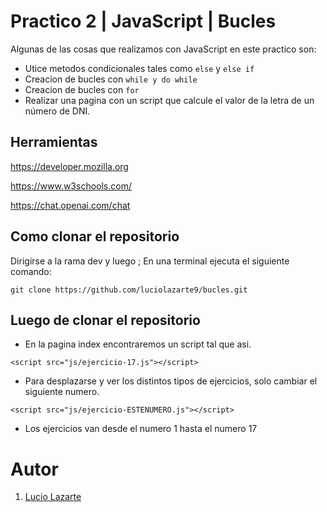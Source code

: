 # Practico 2 | JavaScript | Bucles

Algunas de las cosas que realizamos con JavaScript en este practico son:

- Utice metodos condicionales tales como ` else ` y ` else if `
- Creacion de bucles con ` while y do while `
- Creacion de bucles con ` for `
- Realizar una pagina con un script que calcule el valor de la letra de un número de DNI.


## Herramientas 
https://developer.mozilla.org

https://www.w3schools.com/

https://chat.openai.com/chat
## Como clonar el repositorio
Dirigirse a la rama dev y luego ; 
En una terminal ejecuta el siguiente comando:

```
git clone https://github.com/luciolazarte9/bucles.git
```
## Luego de clonar el repositorio
- En la pagina index encontraremos un script tal que asi.
```
<script src="js/ejercicio-17.js"></script>
```
- Para desplazarse y ver los distintos tipos de ejercicios, solo cambiar el siguiente numero. 
```
<script src="js/ejercicio-ESTENUMERO.js"></script>
```
- Los ejercicios van desde el numero 1 hasta el numero 17

# Autor

1. [Lucio Lazarte](https://luciolazarte.netlify.app/)
